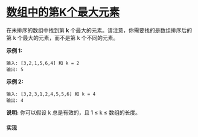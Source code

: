 # [数组中的第K个最大元素](https://leetcode-cn.com/problems/kth-largest-element-in-an-array/description/)

在未排序的数组中找到第 **k** 个最大的元素。请注意，你需要找的是数组排序后的第 k 个最大的元素，而不是第 k 个不同的元素。

**示例 1:**
```
输入: [3,2,1,5,6,4] 和 k = 2
输出: 5
```

**示例 2:**
```
输入: [3,2,3,1,2,4,5,5,6] 和 k = 4
输出: 4
```

**说明:**
你可以假设 k 总是有效的，且 1 ≤ k ≤ 数组的长度。

#### 实现
